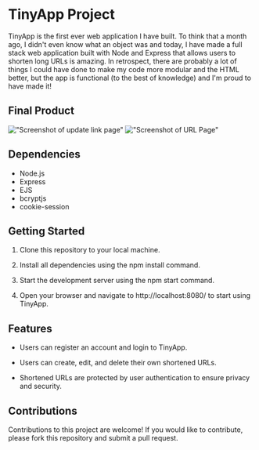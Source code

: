 # TinyApp Project

TinyApp is the first ever web application I have built. To think that a month ago, I didn't even know what an object was and today, I have made a full stack web application built with Node and Express that allows users to shorten long URLs is amazing. In retrospect, there are probably a lot of things I could have done to make my code more modular and the HTML better, but the app is functional (to the best of knowledge) and I'm proud to have made it!

## Final Product

!["Screenshot of update link page"](https://github.com/viacaelestis/tinyapp/blob/master/docs/update-link.png?raw=true)
!["Screenshot of URL Page"](https://github.com/viacaelestis/tinyapp/blob/master/docs/url-page.png?raw=true)

## Dependencies

- Node.js
- Express
- EJS
- bcryptjs
- cookie-session

## Getting Started

1. Clone this repository to your local machine.

2. Install all dependencies using the npm install command.

3. Start the development server using the npm start command.

4. Open your browser and navigate to http://localhost:8080/ to start using TinyApp.

## Features 

- Users can register an account and login to TinyApp.

- Users can create, edit, and delete their own shortened URLs.

- Shortened URLs are protected by user authentication to ensure privacy and security.

## Contributions 

Contributions to this project are welcome! If you would like to contribute, please fork this repository and submit a pull request.

